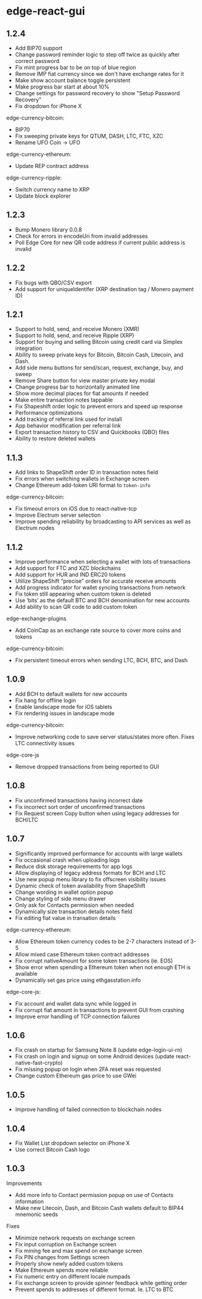 # edge-react-gui

## 1.2.4

* Add BIP70 support
* Change password reminder logic to step off twice as quickly after correct password
* Fix mint progress bar to be on top of blue region
* Remove IMP fiat currency since we don't have exchange rates for it
* Make show account balance toggle persistent
* Make progress bar start at about 10%
* Change settings for password recovery to show "Setup Password Recovery"
* Fix dropdown for iPhone X

edge-currency-bitcoin:
* BIP70
* Fix sweeping private keys for QTUM, DASH, LTC, FTC, XZC
* Rename UFO Coin -> UFO

edge-currency-ethereum:
* Update REP contract address

edge-currency-ripple:
* Switch currency name to XRP
* Update block explorer

## 1.2.3

* Bump Monero library 0.0.8
* Check for errors in encodeUri from invalid addresses
* Poll Edge Core for new QR code address if current public address is invalid

## 1.2.2

* Fix bugs with QBO/CSV export
* Add support for uniqueIdentifer (XRP destination tag / Monero payment ID)

## 1.2.1

* Support to hold, send, and receive Monero (XMR)
* Support to hold, send, and receive Ripple (XRP)
* Support for buying and selling Bitcoin using credit card via Simplex integration
* Ability to sweep private keys for Bitcoin, Bitcoin Cash, Litecoin, and Dash.
* Add side menu buttons for send/scan, request, exchange, buy, and sweep
* Remove Share button for view master private key modal
* Change progress bar to horizontally animated line
* Show more decimal places for fiat amounts if needed
* Make entire transaction notes tappable
* Fix Shapeshift order logic to prevent errors and speed up response
* Performance optimizations
* Add tracking of referral link used for install
* App behavior modification per referral link
* Export transaction history to CSV and Quickbooks (QBO) files
* Ability to restore deleted wallets

## 1.1.3

* Add links to ShapeShift order ID in transaction notes field
* Fix errors when switching wallets in Exchange screen
* Change Ethereum add-token URI format to `token-info`

edge-currency-bitcoin:
* Fix timeout errors on iOS due to react-native-tcp
* Improve Electrum server selection
* Improve spending reliability by broadcasting to API services as well as Electrum nodes

## 1.1.2

* Improve performance when selecting a wallet with lots of transactions
* Add support for FTC and XZC blockchains
* Add support for HUR and IND ERC20 tokens
* Utilize ShapeShift “precise” orders for accurate receive amounts
* Add progress indicator for wallet syncing transactions from network
* Fix token still appearing when custom token is deleted
* Use ‘bits’ as the default BTC and BCH denomination for new accounts
* Add ability to scan QR code to add custom token

edge-exchange-plugins
* Add CoinCap as an exchange rate source to cover more coins and tokens

edge-currency-bitcoin:
* Fix persistent timeout errors when sending LTC, BCH, BTC, and Dash

## 1.0.9

* Add BCH to default wallets for new accounts
* Fix hang for offline login
* Enable landscape mode for iOS tablets
* Fix rendering issues in landscape mode

edge-currency-bitcoin:
* Improve networking code to save server status/states more often. Fixes LTC connectivity issues

edge-core-js
* Remove dropped transactions from being reported to GUI

## 1.0.8

* Fix unconfirmed transactions having incorrect date
* Fix incorrect sort order of unconfirmed transactions
* Fix Request screen Copy button when using legacy addresses for BCH/LTC

## 1.0.7

* Significantly improved performance for accounts with large wallets
* Fix occasional crash when uploading logs
* Reduce disk storage requirements for app logs
* Allow displaying of legacy address formats for BCH and LTC
* Use new popup menu library to fix offscreen visibility issues
* Dynamic check of token availability from ShapeShift
* Change wording in wallet option popup
* Change styling of side menu drawer
* Only ask for Contacts permission when needed
* Dynamically size transaction details notes field
* Fix editing fiat value in transation details

edge-currency-ethereum:
* Allow Ethereum token currency codes to be 2-7 characters instead of 3-5
* Allow mixed case Ethereum token contract addresses
* Fix corrupt nativeAmount for some token transactions (ie. EOS)
* Show error when spending a Ethereum token when not enough ETH is available
* Dynamically set gas price using ethgasstation.info

edge-core-js:
* Fix account and wallet data sync while logged in
* Fix corrupt fiat amount in transactions to prevent GUI from crashing
* Improve error handling of TCP connection failures

## 1.0.6

* Fix crash on startup for Samsung Note 8 (update edge-login-ui-rn)
* Fix crash on login and signup on some Android devices (update react-native-fast-crypto)
* Fix missing popup on login when 2FA reset was requested
* Change custom Ethereum gas price to use GWei

## 1.0.5

* Improve handling of failed connection to blockchain nodes

## 1.0.4

* Fix Wallet List dropdown selector on iPhone X
* Use correct Bitcoin Cash logo

## 1.0.3

Improvements

* Add more info to Contact permission popup on use of Contacts information
* Make new Litecoin, Dash, and Bitcoin Cash wallets default to BIP44 mnemonic seeds

Fixes

* Minimize network requests on exchange screen
* Fix input corruption on Exchange screen
* Fix mining fee and max spend on exchange screen
* Fix PIN changes from Settings screen
* Properly show newly added custom tokens
* Make Ethereum spends more reliable
* Fix numeric entry on different locale numpads
* Fix exchange screen to provide spinner feedback while getting order
* Prevent spends to addresses of different format. Ie. LTC to BTC

